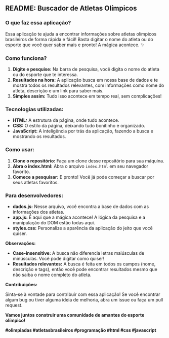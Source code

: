 ## **README: Buscador de Atletas Olímpicos** 

### **O que faz essa aplicação?**

Essa aplicação te ajuda a encontrar informações sobre atletas olímpicos brasileiros de forma rápida e fácil!  Basta digitar o nome do atleta ou do esporte que você quer saber mais e pronto! A mágica acontece. ✨

### **Como funciona?**

1. **Digite e pesquise:** Na barra de pesquisa, você digita o nome do atleta ou do esporte que te interessa.
2. **Resultados na hora:** A aplicação busca em nossa base de dados e te mostra todos os resultados relevantes, com informações como nome do atleta, descrição e um link para saber mais.
3. **Simples assim:** Tudo isso acontece em tempo real, sem complicações!

### **Tecnologias utilizadas:**

* **HTML:** A estrutura da página, onde tudo acontece.
* **CSS:** O estilo da página, deixando tudo bonitinho e organizado.
* **JavaScript:** A inteligência por trás da aplicação, fazendo a busca e mostrando os resultados.

### **Como usar:**

1. **Clone o repositório:** Faça um clone desse repositório para sua máquina.
2. **Abra o index.html:** Abra o arquivo `index.html` em seu navegador favorito.
3. **Comece a pesquisar:** E pronto! Você já pode começar a buscar por seus atletas favoritos.

### **Para desenvolvedores:**

* **dados.js:** Nesse arquivo, você encontra a base de dados com as informações dos atletas.
* **app.js:** É aqui que a mágica acontece! A lógica da pesquisa e a manipulação do DOM estão todas aqui.
* **styles.css:** Personalize a aparência da aplicação do jeito que você quiser.

**Observações:**

* **Case-insensitive:** A busca não diferencia letras maiúsculas de minúsculas. Você pode digitar como quiser!
* **Resultados relevantes:** A busca é feita em todos os campos (nome, descrição e tags), então você pode encontrar resultados mesmo que não saiba o nome completo do atleta.

**Contribuições:**

Sinta-se à vontade para contribuir com essa aplicação! Se você encontrar algum bug ou tiver alguma ideia de melhoria, abra um issue ou faça um pull request.

**Vamos juntos construir uma comunidade de amantes do esporte olímpico!** 

**#olimpiadas #atletasbrasileiros #programação #html #css #javascript**
